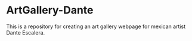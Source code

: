 # ArtGallery-Dante
This is a repository for creating an art gallery webpage for mexican artist Dante Escalera.
